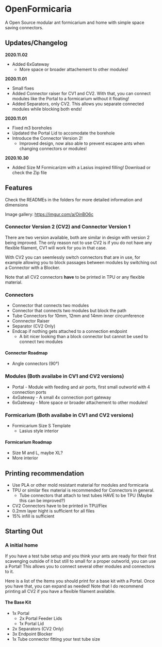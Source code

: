 # OpenFormicaria

A Open Source modular ant formicarium and home with simple space saving connectors.

## Updates/Changelog
**2020.11.02**
* Added 6xGateway
  * More space or broader attachement to other modules!

**2020.11.01**
* Small fixes
* Added Connector raiser for CV1 and CV2. With that, you can connect modules like the Portal to a formicarium without it floating! 
* Added Separators, only CV2. This allows you separate connected modules while blocking both ends!

**2020.11.01**
* Fixed m3 boreholes
* Updated the Portal Lid to accomodate the borehole
* Introduce the Connector Version 2!
  * Improved design, now also able to prevent escapee ants when changing connectors or modules!


**2020.10.30**
* Added Size M Formicarizm with a Lasius inspired filling! Download or check the Zip file

## Features
Check the READMEs in the folders for more detailed information and dimensions

Image gallery: https://imgur.com/a/OinBO6c

### Connector Version 2 (CV2) and Connector Version 1
There are two version available, both are similar in design with version 2 being improved. The only reason not to use CV2 is if you do not have any flexible filament, CV1 will work for you in that case.

With CV2 you can seemlessly switch connectors that are in use, for example allowing you to block passages between modules by switching out a Connector with a Blocker.

Note that all CV2 connectors **have** to be printed in TPU or any flexible material.

### Connectors
* Connector that connects two modules
* Connector that connects two modules but block the path
* Tube Connectors for 10mm, 12mm and 14mm inner circumference
* Connnector Raiser
* Separator (CV2 Only)
* Endcap if nothing gets attached to a connection endpoint
  * A bit nicer looking than a block connector but cannot be used to connect two modules

#### Connector Roadmap
* Angle connectors (90°)

### Modules (Both availabe in CV1 and CV2 versions)
* Portal - Module with feeding and air ports, first small outworld with 4 connection ports
* 4xGateway - A small 4x connection port gateway
* 6xGateway - More space or broader attachement to other modules!

### Formicarium (Both availabe in CV1 and CV2 versions)
* Formicarium Size S Template
  * Lasius style interior

#### Formicarium Roadmap
* Size M and L, maybe XL?
* More interior

## Printing recommendation
* Use PLA or other mold resistant material for modules and formicaria
* TPU or similar flex material is recommended for Connectors in general.
  * Tube connectors that attach to test tubes HAVE to be TPU (Maybe this can be improved?)
* CV2 Connectors have to be printed in TPU/Flex
* 0.2mm layer hight is sufficient for all files
* 15% infill is sufficient

## Starting Out

### A initial home

If you have a test tube setup and you think your ants are ready for their first scavenging outside of it but still to small for a proper outworld, you can use a Portal! This allows you to connect several other modules and connectors to it.

Here is a list of the Items you should print for a base kit with a Portal. Once you have that, you can expand as needed!
Note that I do recommend printing all CV2 if you have a flexible filament available.

#### The Base Kit
* 1x Portal
  * 2x Portal Feeder Lids
  * 1x Portal Lid
* 2x Separators (CV2 Only)
* 3x Endpoint Blocker
* 1x Tube connector fitting your test tube size
